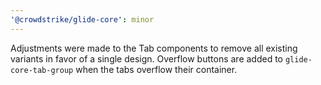 ```yaml
---
'@crowdstrike/glide-core': minor
---
```


Adjustments were made to the Tab components to remove all existing variants in favor of a single design. Overflow buttons are added to `glide-core-tab-group` when the tabs overflow their container.
